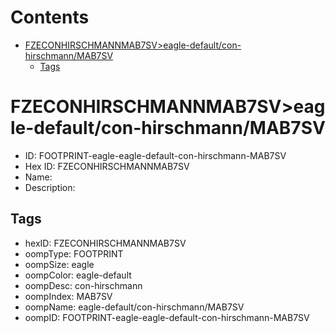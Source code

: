 



Contents
========

* [FZECONHIRSCHMANNMAB7SV>eagle-default/con-hirschmann/MAB7SV](#fzeconhirschmannmab7sveagle-defaultcon-hirschmannmab7sv)
	* [Tags](#tags)

# FZECONHIRSCHMANNMAB7SV>eagle-default/con-hirschmann/MAB7SV

- ID: FOOTPRINT-eagle-eagle-default-con-hirschmann-MAB7SV
- Hex ID: FZECONHIRSCHMANNMAB7SV
- Name: 
- Description: 

## Tags

- hexID: FZECONHIRSCHMANNMAB7SV
- oompType: FOOTPRINT
- oompSize: eagle
- oompColor: eagle-default
- oompDesc: con-hirschmann
- oompIndex: MAB7SV
- oompName: eagle-default/con-hirschmann/MAB7SV
- oompID: FOOTPRINT-eagle-eagle-default-con-hirschmann-MAB7SV
